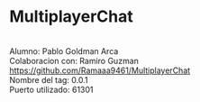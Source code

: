 # MultiplayerChat

<br>Alumno: Pablo Goldman Arca 
<br>Colaboracion con: Ramiro Guzman https://github.com/Ramaaa9461/MultiplayerChat
<br>Nombre del tag: 0.0.1
<br>Puerto utilizado: 61301

